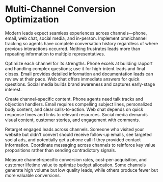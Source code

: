 # Multi-Channel Conversion Optimization

Modern leads expect seamless experiences across channels—phone, email, web chat, social media, and in-person. Implement omnichannel tracking so agents have complete conversation history regardless of where previous interactions occurred. Nothing frustrates leads more than repeating information to multiple representatives.

Optimize each channel for its strengths. Phone excels at building rapport and handling complex questions; use it for high-intent leads and final closes. Email provides detailed information and documentation leads can review at their pace. Web chat offers immediate answers for quick questions. Social media builds brand awareness and captures early-stage interest.

Create channel-specific content. Phone agents need talk tracks and objection handlers. Email requires compelling subject lines, personalized body content, and clear calls-to-action. Web chat depends on quick response times and links to relevant resources. Social media demands visual content, customer stories, and engagement with comments.

Retarget engaged leads across channels. Someone who visited your website but didn't convert should receive follow-up emails, see targeted social ads, and potentially get a phone call if they provided contact information. Coordinate messaging across channels to reinforce key value propositions rather than sending contradictory signals.

Measure channel-specific conversion rates, cost-per-acquisition, and customer lifetime value to optimize budget allocation. Some channels generate high volume but low quality leads, while others produce fewer but more valuable conversions.

